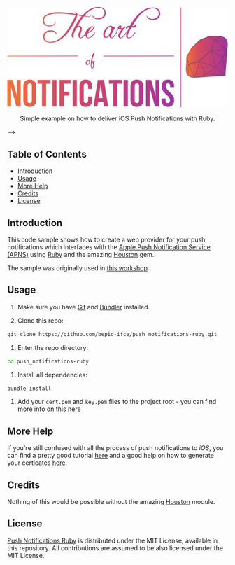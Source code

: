 <p align="center">
  <a href="">
    <img alt="Logo" src="logo.png" width="700px">
  </a>
</p>

<p align="center">
   Simple example on how to deliver iOS Push Notifications with Ruby.
</p>-->

## Table of Contents

- [Introduction](#introduction)
- [Usage](#usage)
- [More Help](#more-help)
- [Credits](#credits)
- [License](#license)

## Introduction

This code sample shows how to create a web provider for your push notifications
which interfaces with the [Apple Push Notification Service (APNS)](https://developer.apple.com/library/ios/documentation/NetworkingInternet/Conceptual/RemoteNotificationsPG/Chapters/ApplePushService.html)
using [Ruby](https://www.ruby-lang.org/en/) and the amazing
[Houston](https://github.com/nomad/houston) gem.

The sample was originally used in [this workshop](https://speakerdeck.com/ythecombinator/the-art-of-notifications).

## Usage

1. Make sure you have [Git](https://git-scm.com/) and
[Bundler](https://github.com/bundler/bundler) installed.

1. Clone this repo:
```sh
git clone https://github.com/bepid-ifce/push_notifications-ruby.git
```

1. Enter the repo directory:
```sh
cd push_notifications-ruby
```

1. Install all dependencies:
```sh
bundle install
```

1. Add your `cert.pem` and `key.pem` files to the project root - you can find
more info on this [here](#more-help)

## More Help

If you're still confused with all the process of push notifications to *iOS*,
you can find a pretty good tutorial
[here](http://www.appcoda.com/push-notification-ios/) and a good help on how to
generate your certicates
[here](https://github.com/argon/node-apn/wiki/Preparing-Certificates).

## Credits

Nothing of this would be possible without the amazing
[Houston](https://github.com/nomad/houston) module.

## License

[Push Notifications Ruby](https://github.com/bepid-ifce/push_notifications-ruby)
is distributed under the MIT License, available in this repository. All
contributions are assumed to be also licensed under the MIT License.
